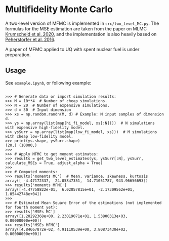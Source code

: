 # Multifidelity Monte Carlo

A two-level version of MFMC is implemented in `src/two_level_MC.py`. The formulas for the MSE estimation are taken from the paper on MLMC [Krumscheid et al. 2020](https://www.sciencedirect.com/science/article/pii/S0021999120302400), and the implementation is also heavily based on [Peherstorfer et al. 2016](https://doi.org/10.1137/15M1046472).

A paper of MFMC applied to UQ with spent nuclear fuel is under preparation.

## Usage

See `example.ipynb`, or following example:

```

>>> # Generate data or import simulation results:
>>> M = 10**4  # Number of cheap simulations.
>>> N = 20  # Number of expensive simulations.
>>> d = 30  # Input dimension
>>> xs = np.random.randn(M, d) # Example: M input samples of dimension d.
>>> ys = np.array(list(map(hi_fi_model, xs[:N])))  # N simulations with expensive high-fidelity model.
>>> ysSurr = np.array(list(map(low_fi_model, xs)))  # M simulations with cheap low-fidelity model.
>>> print(ys.shape, ysSurr.shape)
(20,) (10000,)
>>>
>>> # Apply MFMC to get moment estimates:
>>> results = get_two_level_estimates(ys, ysSurr[:N], ysSurr, calculate_MSEs = True, adjust_alpha = True)
>>>
>>> # Computed moments:
>>> results['moments MC']  # Mean, variance, skewness, kurtosis
array([ -4.47172337,  24.05847351,  14.71051787, 943.96656693])
>>> results['moments MFMC']
array([-4.47758822e-01,  6.02057815e+01, -2.17309562e+01,  1.05442748e+04])
>>>
>>> # Estimated Mean Square Error of the estimations (not implemented for fourth moment yet):
>>> results['MSEs MC']
array([1.20292368e+00, 2.23019071e+01, 1.53800313e+03, 0.00000000e+00])
>>> results['MSEs MFMC']
array([4.84667872e-02, 4.91110539e+00, 3.80873430e+02, 0.00000000e+00])

```

